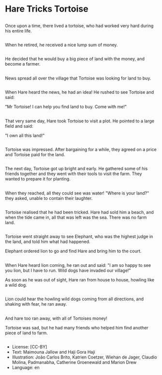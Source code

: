 # Hare Tricks Tortoise

##
Once upon a time, there lived a tortoise, who had worked
very hard during his entire life.

##
When he retired, he received a nice lump sum of money.

##
He decided that he would buy a big piece of land with the
money, and become a farmer.

##
News spread all over the village that Tortoise was looking for
land to buy.

##
When Hare heard the news, he had an idea! He rushed to
see Tortoise and said:

"Mr Tortoise! I can help you find land to buy. Come with me!"

##
That very same day, Hare took Tortoise to visit a plot. He
pointed to a large field and said:

"I own all this land!"

##
Tortoise was impressed.
After bargaining for a while, they agreed on
a price and Tortoise paid for the land.

##
The next day, Tortoise got up bright and early. He gathered
some of his friends together and they went with their tools to
visit the farm. They wanted to prepare it for planting.

##
When they reached, all they could see was water!
"Where is your land?" they asked, unable to contain their
laughter.

##
Tortoise realised that he
had been tricked.
Hare had sold him a
beach, and when the
tide came in, all that
was left was the sea.
There was no farm land.

##
Tortoise went straight away to see Elephant, who was the
highest judge in the land, and told him what had happened.

Elephant ordered lion to go and find Hare and bring him to
the court.

##
When Hare heard lion coming, he
ran out and said: "I am so happy to
see you lion, but I have to run. Wild
dogs have invaded our village!"

As soon as he was out of sight,
Hare ran from house to house,
howling like a wild dog.

##
Lion could hear the howling wild dogs coming from all
directions, and shaking with fear, he ran away.

##
And hare too ran away,
with all of Tortoises
money!

Tortoise was sad, but he
had many friends who
helped him find another
piece of land to farm.

##
* License: [CC-BY]
* Text: Maimouna Jallow and Haji Gora Haji
* Illustration: João Carlos Brito, Katrien Coetzer, Wiehan de Jager, Claudio Molina, Padmanabha, Catherine Groenewald and Marion Drew
* Language: en
